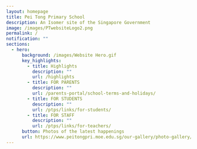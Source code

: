 ```yaml
---
layout: homepage
title: Pei Tong Primary School
description: An Isomer site of the Singapore Government
image: /images/PTwebsiteLogo2.png
permalink: /
notification: ""
sections:
  - hero:
      background: /images/Website Hero.gif
      key_highlights:
        - title: Highlights
          description: ""
          url: /highlights
        - title: FOR PARENTS
          description: ""
          url: /parents-portal/school-terms-and-holidays/
        - title: FOR STUDENTS
          description: ""
          url: /ptps/links/for-students/
        - title: FOR STAFF
          description: ""
          url: /ptps/links/for-teachers/
      button: Photos of the latest happenings
      url: https://www.peitongpri.moe.edu.sg/our-gallery/photo-gallery/
---
```

